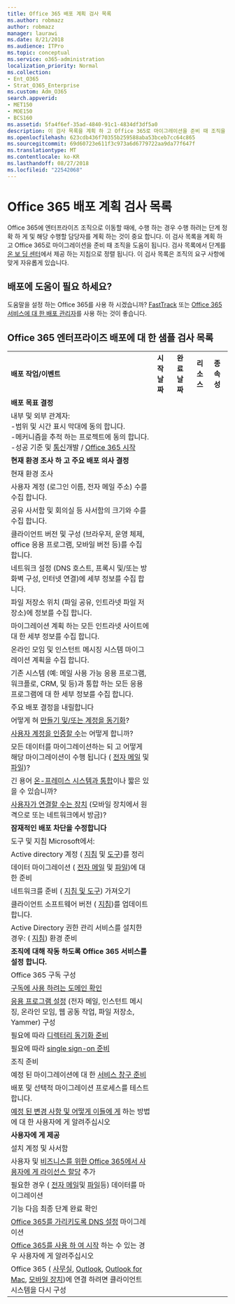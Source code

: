 ```yaml
---
title: Office 365 배포 계획 검사 목록
ms.author: robmazz
author: robmazz
manager: laurawi
ms.date: 8/21/2018
ms.audience: ITPro
ms.topic: conceptual
ms.service: o365-administration
localization_priority: Normal
ms.collection:
- Ent_O365
- Strat_O365_Enterprise
ms.custom: Adm_O365
search.appverid:
- MET150
- MOE150
- BCS160
ms.assetid: 5fa4f6ef-35ad-4840-91c1-4834df3df5a0
description: 이 검사 목록을 계획 하 고 Office 365로 마이그레이션을 준비 때 조직을 도움이 됩니다. 검사 목록에서 단계를 온 보 딩 센터에서 제공 하는 지침으로 정렬 됩니다.
ms.openlocfilehash: 623cdb436f70355b259588aba53bceb7cc64c865
ms.sourcegitcommit: 69d60723e611f3c973a6d6779722aa9da77f647f
ms.translationtype: MT
ms.contentlocale: ko-KR
ms.lasthandoff: 08/27/2018
ms.locfileid: "22542068"
---
```

# <a name="deployment-planning-checklist-for-office-365"></a>Office 365 배포 계획 검사 목록

Office 365에 엔터프라이즈 조직으로 이동할 때에, 수행 하는 경우 수행 하려는 단계 정확 하 게 및 해당 수행할 담당자를 계획 하는 것이 중요 합니다. 이 검사 목록을 계획 하 고 Office 365로 마이그레이션을 준비 때 조직을 도움이 됩니다. 검사 목록에서 단계를 [온 보 딩 센터](https://go.microsoft.com/fwlink/?LinkId=517115)에서 제공 하는 지침으로 정렬 됩니다. 이 검사 목록은 조직의 요구 사항에 맞게 자유롭게 있습니다.

## <a name="need-help-with-your-deployment"></a>배포에 도움이 필요 하세요?
도움말을 설정 하는 Office 365를 사용 하 시겠습니까? [FastTrack](https://fasttrack.microsoft.com/office) 또는 [Office 365 서비스에 대 한 배포 관리자](deployment-advisors-for-office-365.md)를 사용 하는 것이 좋습니다.

## <a name="sample-checklist-for-an-office-365-enterprise-deployment"></a>Office 365 엔터프라이즈 배포에 대 한 샘플 검사 목록

||||||
|:-----|:-----|:-----|:-----|:-----|
|**배포 작업/이벤트** <br/> |**시작 날짜** <br/> |**완료 날짜** <br/> |**리소스** <br/> |**종속성** <br/> |
|**배포 목표 결정** <br/> |||||
| 내부 및 외부 관계자:<br>  -범위 및 시간 표시 막대에 동의 합니다. <br>  -메커니즘을 추적 하는 프로젝트에 동의 합니다.  <br>  -성공 기준 및 [통신](https://fasttrack.microsoft.com/office)개발 / [Office 365 시작](https://support.office.com/article/396b8d9e-e118-42d0-8a0d-87d1f2f055fb)|||||
|**현재 환경 조사 하 고 주요 배포 의사 결정** |||||
|현재 환경 조사 |||||
| 사용자 계정 (로그인 이름, 전자 메일 주소) 수를 수집 합니다. |||||
| 공유 사서함 및 회의실 등 사서함의 크기와 수를 수집 합니다. |||||
| 클라이언트 버전 및 구성 (브라우저, 운영 체제, office 응용 프로그램, 모바일 버전 등)를 수집 합니다. |||||
| 네트워크 설정 (DNS 호스트, 프록시 및/또는 방화벽 구성, 인터넷 연결)에 세부 정보를 수집 합니다. |||||
| 파일 저장소 위치 (파일 공유, 인트라넷 파일 저장소)에 정보를 수집 합니다. |||||
| 마이그레이션 계획 하는 모든 인트라넷 사이트에 대 한 세부 정보를 수집 합니다. |||||
| 온라인 모임 및 인스턴트 메시징 시스템 마이그레이션 계획을 수집 합니다. |||||
| 기존 시스템 (예: 메일 사용 가능 응용 프로그램, 워크플로, CRM, 및 등)과 통합 하는 모든 응용 프로그램에 대 한 세부 정보를 수집 합니다. |||||
|주요 배포 결정을 내릴합니다 |||||
| 어떻게 혀 [만들기 및/또는 계정을 동기화](https://go.microsoft.com/fwlink/?LinkId=534819)? |||||
| [사용자 계정을 인증할 수](https://go.microsoft.com/fwlink/?LinkId=534820)는 어떻게 합니까? |||||
| 모든 데이터를 마이그레이션하는 되 고 어떻게 해당 마이그레이션이 수행 됩니다 ( [전자 메일](https://go.microsoft.com/fwlink/?LinkId=534823) 및 [파일](https://go.microsoft.com/fwlink/?LinkId=534824))? |||||
| 긴 용어 [온-프레미스 시스템과 통합](https://go.microsoft.com/fwlink/?LinkId=534822)이나 짧은 있을 수 있습니까? |||||
| [사용자가 연결할 수는 장치](https://go.microsoft.com/fwlink/?LinkId=534821) (모바일 장치에서 원격으로 또는 네트워크에서 방금)? |||||
|**잠재적인 배포 차단을 수정합니다** |||||
|도구 및 지침 Microsoft에서: |||||
| Active directory 계정 ( [지침](https://go.microsoft.com/fwlink/?LinkId=534825) 및 [도구](https://go.microsoft.com/fwlink/?LinkId=534826))를 정리 |||||
| 데이터 마이그레이션 ( [전자 메일](https://go.microsoft.com/fwlink/?LinkId=534823) 및 [파일](https://go.microsoft.com/fwlink/?LinkId=534824))에 대 한 준비 |||||
| 네트워크를 준비 ( [지침 및 도구](https://aka.ms/tune)) 가져오기 |||||
| 클라이언트 소프트웨어 버전 ( [지침](https://go.microsoft.com/fwlink/?LinkId=534827))를 업데이트 합니다. |||||
| Active Directory 권한 관리 서비스를 설치한 경우: ( [지침](https://go.microsoft.com/fwlink/?linkid=844967)) 환경 준비  <br/> |||||
|**조직에 대해 작동 하도록 Office 365 서비스를 설정 합니다.** |||||
|Office 365 구독 구성 |||||
|[구독에 사용 하려는 도메인 확인](https://go.microsoft.com/fwlink/?LinkId=534828) |||||
| [응용 프로그램 설정](https://go.microsoft.com/fwlink/?LinkId=534829) (전자 메일, 인스턴트 메시징, 온라인 모임, 웹 공동 작업, 파일 저장소, Yammer) 구성 |||||
| 필요에 따라 [디렉터리 동기화 준비](https://go.microsoft.com/fwlink/?LinkId=534830) |||||
| 필요에 따라 [single sign-on 준비](https://go.microsoft.com/fwlink/?LinkId=534831) |||||
|조직 준비 |||||
|예정 된 마이그레이션에 대 한 [서비스 창구 준비](https://fasttrack.microsoft.com/office) |||||
| 배포 및 선택적 마이그레이션 프로세스를 테스트 합니다. |||||
| [예정 된 변경 사항 및 어떻게 이들에 게](https://fasttrack.microsoft.com/office) 하는 방법에 대 한 사용자에 게 알려주십시오 |||||
|**사용자에 게 제공** |||||
|설치 계정 및 사서함 |||||
| 사용자 및 [비즈니스를 위한 Office 365에서 사용자에 게 라이선스 할당](https://support.office.com/article/997596b5-4173-4627-b915-36abac6786dc) 추가 |||||
| 필요한 경우 ( [전자 메일](https://go.microsoft.com/fwlink/?LinkId=534823)및 [파일](https://go.microsoft.com/fwlink/?LinkId=534824)등) 데이터를 마이그레이션 |||||
|기능 다음 최종 단계 완료 확인 |||||
| [Office 365를 가리키도록 DNS 설정](https://go.microsoft.com/fwlink/?LinkId=534835) 마이그레이션 |||||
| [Office 365를 사용 하 여 시작](https://support.office.com/en-us/article/office-365-basics-video-training-396b8d9e-e118-42d0-8a0d-87d1f2f055fb?ui=en-US&amp;rs=en-US&amp;ad=US) 하는 수 있는 경우 사용자에 게 알려주십시오 |||||
| Office 365 ( [사무실](https://go.microsoft.com/fwlink/?LinkId=534836), [Outlook](https://go.microsoft.com/fwlink/?LinkId=534837), [Outlook for Mac](https://support.office.com/article/6e27792a-9267-4aa4-8bb6-c84ef146101b#PickTab=Outlook_for_Mac), [모바일 장치](https://go.microsoft.com/fwlink/?LinkId=534840))에 연결 하려면 클라이언트 시스템을 다시 구성  |||||
